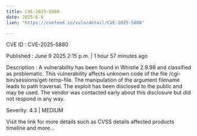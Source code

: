 ```yaml
---
title: CVE-2025-5880
date: 2025-6-9
lien: "https://cvefeed.io/vuln/detail/CVE-2025-5880"

---
```


CVE ID : CVE-2025-5880

Published :  June 9
2025
2:15 p.m. | 1 hour
57 minutes ago

Description : A vulnerability has been found in Whistle 2.9.98 and classified as problematic. This vulnerability affects unknown code of the file /cgi-bin/sessions/get-temp-file. The manipulation of the argument filename leads to path traversal. The exploit has been disclosed to the public and may be used. The vendor was contacted early about this disclosure but did not respond in any way.

Severity: 4.3 | MEDIUM

Visit the link for more details
such as CVSS details
affected products
timeline
and more...
